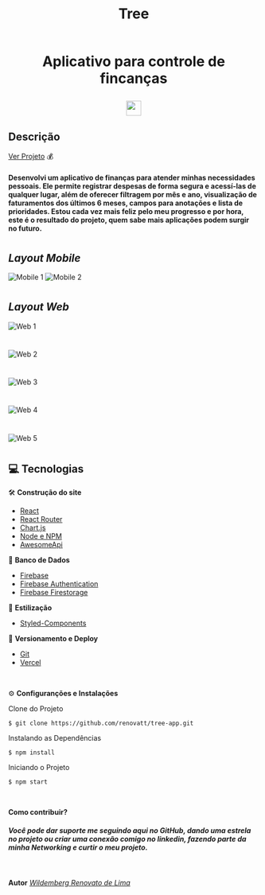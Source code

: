 <!-- ![status](https://img.shields.io/github/repo-size/renovatt/tree-app)
![status](https://img.shields.io/github/languages/count/renovatt/tree-app)
![status](https://img.shields.io/github/languages/top/renovatt/tree-app)
![status](https://img.shields.io/github/last-commit/renovatt/tree-app) -->

<!-- #### Há algum tempo estava querendo criar meu próprio aplicativo de finanças, a ideia era suprir apenas minhas necessidades, já que mantenho minhas anotações salvas no Excel, porém, queria algo mais dinâmico onde eu poderia registrar minhas despesas de onde eu quisesse, depois de estudar bastante consegui aplicar meus conhecimentos. Nesse App é possível registrar quantas despesas vocês desejarem de forma segura dentro da sua própria conta! Você pode fazer um registro no aplicativo ou logar com sua conta Google. O App traz uma lista de todas as suas finanças, onde você pode filtrar por mês e ano obtendo os valores de ganhos, gastos e faturamentos. Ele ainda possui uma visualização dos faturamentos dos últimos 6 meses e campos para deixar suas anotações que costumam ser despesas mensais e uma lista de prioridades, para ajudar você seguir a sua meta. -->

#

<div align='center'>
<h1>Tree <br> <br>
<p>Aplicativo para controle de fincanças</p>
<img src="./public/logo.png" width="30px"></h1>
</div>

## Descrição

[Ver Projeto](https://tree-app-renovatt.vercel.app) 💰

#### Desenvolvi um aplicativo de finanças para atender minhas necessidades pessoais. Ele permite registrar despesas de forma segura e acessí-las de qualquer lugar, além de oferecer filtragem por mês e ano, visualização de faturamentos dos últimos 6 meses, campos para anotações e lista de prioridades. Estou cada vez mais feliz pelo meu progresso e por hora, este é o resultado do projeto, quem sabe mais aplicações podem surgir no futuro.

#

## _Layout Mobile_

![Mobile 1](./public/mobile-1.png) ![Mobile 2](./public/mobile-2.png) 
#

## _Layout Web_

![Web 1](./public/web-1.png)
#
![Web 2](./public/web-2.png)
#
![Web 3](./public/web-3.png)
#
![Web 4](./public/web-4.png)
#
![Web 5](./public/web-5.png)
#

## 💻 Tecnologias

🛠️ **Construção do site**
- [React](https://create-react-app.dev/)
- [React Router](https://reactrouter.com/)
- [Chart.js](https://www.chartjs.org)
- [Node e NPM](https://nodejs.org/)
- [AwesomeApi](https://docs.awesomeapi.com.br/)

📁 **Banco de Dados**
- [Firebase](https://firebase.google.com/?hl=pt)
- [Firebase Authentication](https://firebase.google.com/docs/auth)
- [Firebase Firestorage](https://firebase.google.com/docs/firestore)

🎨 **Estilização**
- [Styled-Components](https://styled-components.com/)

🔋 **Versionamento e Deploy**
- [Git](https://git-scm.com)
- [Vercel](https://vercel.com/)

<br>

⚙️ **Configuranções e Instalações**

Clone do Projeto

    $ git clone https://github.com/renovatt/tree-app.git

Instalando as Dependências

    $ npm install

Iniciando o Projeto

    $ npm start

<br>

**Como contribuir?**
##### Você pode dar suporte me seguindo aqui no GitHub, dando uma estrela no projeto ou criar uma conexão comigo no linkedin, fazendo parte da minha Networking e curtir o meu projeto.

<br>

**Autor**
[*Wildemberg Renovato de Lima*](https://www.linkedin.com/in/renovatt/)